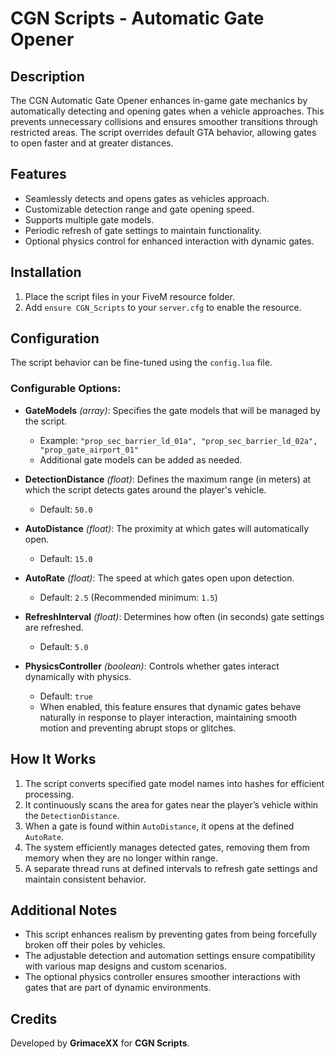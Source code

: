 # CGN Scripts - Automatic Gate Opener

## Description
The CGN Automatic Gate Opener enhances in-game gate mechanics by automatically detecting and opening gates when a vehicle approaches. This prevents unnecessary collisions and ensures smoother transitions through restricted areas. The script overrides default GTA behavior, allowing gates to open faster and at greater distances.

## Features
- Seamlessly detects and opens gates as vehicles approach.
- Customizable detection range and gate opening speed.
- Supports multiple gate models.
- Periodic refresh of gate settings to maintain functionality.
- Optional physics control for enhanced interaction with dynamic gates.

## Installation
1. Place the script files in your FiveM resource folder.
2. Add `ensure CGN_Scripts` to your `server.cfg` to enable the resource.

## Configuration
The script behavior can be fine-tuned using the `config.lua` file.

### Configurable Options:
- **GateModels** *(array)*: Specifies the gate models that will be managed by the script.
  - Example: `"prop_sec_barrier_ld_01a", "prop_sec_barrier_ld_02a", "prop_gate_airport_01"`
  - Additional gate models can be added as needed.

- **DetectionDistance** *(float)*: Defines the maximum range (in meters) at which the script detects gates around the player's vehicle.
  - Default: `50.0`
  
- **AutoDistance** *(float)*: The proximity at which gates will automatically open.
  - Default: `15.0`
  
- **AutoRate** *(float)*: The speed at which gates open upon detection.
  - Default: `2.5` (Recommended minimum: `1.5`)
  
- **RefreshInterval** *(float)*: Determines how often (in seconds) gate settings are refreshed.
  - Default: `5.0`
  
- **PhysicsController** *(boolean)*: Controls whether gates interact dynamically with physics.
  - Default: `true`
  - When enabled, this feature ensures that dynamic gates behave naturally in response to player interaction, maintaining smooth motion and preventing abrupt stops or glitches.

## How It Works
1. The script converts specified gate model names into hashes for efficient processing.
2. It continuously scans the area for gates near the player’s vehicle within the `DetectionDistance`.
3. When a gate is found within `AutoDistance`, it opens at the defined `AutoRate`.
4. The system efficiently manages detected gates, removing them from memory when they are no longer within range.
5. A separate thread runs at defined intervals to refresh gate settings and maintain consistent behavior.

## Additional Notes
- This script enhances realism by preventing gates from being forcefully broken off their poles by vehicles.
- The adjustable detection and automation settings ensure compatibility with various map designs and custom scenarios.
- The optional physics controller ensures smoother interactions with gates that are part of dynamic environments.

## Credits
Developed by **GrimaceXX** for **CGN Scripts**.


